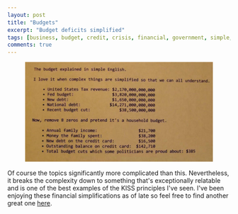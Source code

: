 ```yaml
---
layout: post
title: "Budgets"
excerpt: "Budget deficits simplified"
tags: [business, budget, credit, crisis, financial, government, simple, deficit, explanation]
comments: true 
---
```

<figure>
	<img src="/images/posts/2016/budget.jpg">
</figure>

Of course the topics significantly more complicated than this. Nevertheless, it breaks the complexity down to something that's exceptionally relatable and is one of the best examples of the KISS principles I've seen. I've been enjoying these financial simplifications as of late so feel free to find another great one [here](/credit-crisis-post).
